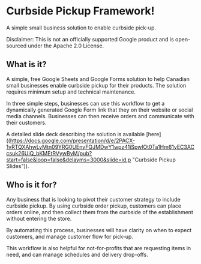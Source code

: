# Curbside Pickup Framework!

A simple small business solution to enable curbside pick-up.

Disclaimer: This is not an officially supported Google product and is open-sourced under the Apache 2.0 License. 

## What is it?

A simple, free Google Sheets and Google Forms solution to help Canadian small businesses enable curbside pickup for their products. The solution requires minimum setup and technical maintenance. 

In three simple steps, businesses can use this workflow to get a dynamically generated Google Form link that they on their website or social media channels. Businesses can then receive orders and communicate with their customers.

A detailed slide deck describing the solution is available [here]((https://docs.google.com/presentation/d/e/2PACX-1vRTQXAhwLvMtn09YRG0UEnyFQJMDwY1wpz41iSpwlOt0Ta1Hm61yEC3ACcsuk26UiQ_bKMEtRVywByM/pub?start=false&loop=false&delayms=3000&slide=id.p "Curbside Pickup Slides")).

## Who is it for?

Any business that is looking to pivot their customer strategy to include curbside pickup. By using curbside order pickup, customers can place orders online, and then collect them from the curbside of the establishment without entering the store. 

By automating this process, businesses will have clarity on when to expect customers, and manage customer flow for pick-up. 

This workflow is also helpful for not-for-profits that are requesting items in need, and can manage schedules and delivery drop-offs.
